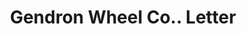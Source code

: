 ---
doi: 10.7916/D8CN8G18
date_other: '1914'
date_other_textual: '1914'
form: correspondence
genre:
- Letters (correspondence)
name:
- Gendron Wheel Co.
object_in_context_url: https://biggert.cul.columbia.edu/items/view/ave_biggert_01330
subject_hierarchical_geographic:
- Toledo, Ohio, United States
subject_name:
- Gendron Wheel Co.
title: Gendron Wheel Co.. Letter
sort_title: Gendron Wheel Co.. Letter
call_number: ave_biggert_01330
coordinates:
- 41.66555555555556,-83.57527777777777
pid: ave_biggert_01330
identifiers: ave_biggert_01330
canvas_id: ldpd:396592
permalink: "/items/ave_biggert_01330/"
layout: iiif-image-page
---